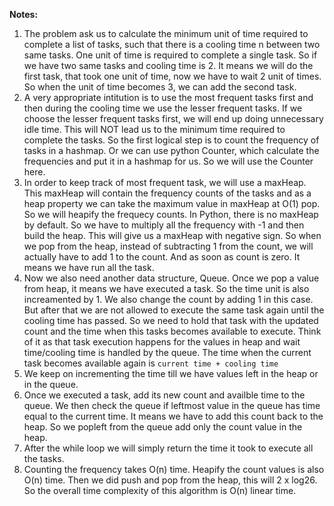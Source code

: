**Notes:**

1. The problem ask us to calculate the minimum unit of time required to complete a list of tasks, such that there is a cooling time n between two same tasks. One unit of time is required to complete a single task. So if we have two same tasks and cooling time is 2. It means we will do the first task, that took one unit of time, now we have to wait 2 unit of times. So when the unit of time becomes 3, we can add the second task.
2. A very appropriate intitution is to use the most frequent tasks first and then during the cooling time we use the lesser frequent tasks. If we choose the lesser frequent tasks first, we will end up doing unnecessary idle time. This will NOT lead us to the minimum time required to complete the tasks. So the first logical step is to count the frequency of tasks in a hashmap. Or we can use python Counter, which calculate the frequencies and put it in a hashmap for us. So we will use the Counter here.
3. In order to keep track of most frequent task, we will use a maxHeap. This maxHeap will contain the frequency counts of the tasks and as a heap property we can take the maximum value in maxHeap at O(1) pop. So we will heapify the frequecy counts. In Python, there is no maxHeap by default. So we have to multiply all the frequency with -1 and then build the heap. This will give us a maxHeap with negative sign. So when we pop from the heap, instead of subtracting 1 from the count, we will actually have to add 1 to the count. And as soon as count is zero. It means we have run all the task.
4. Now we also need another data structure, Queue. Once we pop a value from heap, it means we have executed a task. So the time unit is also increamented by 1. We also change the count by adding 1 in this case. But after that we are not allowed to execute the same task again until the cooling time has passed. So we need to hold that task with the updated count and the time when this tasks becomes available to execute. Think of it as that task execution happens for the values in heap and wait time/cooling time is handled by the queue. The time when the current task becomes available again is `current time + cooling time `
5. We keep on incrementing the time till we have values left in the heap or in the queue.
6. Once we executed a task, add its new count and availble time to the queue. We then check the queue if leftmost value in the queue has time equal to the current time. It means we have to add this count back to the heap. So we popleft from the queue add only the count value in the heap.
7. After the while loop we will simply return the time it took to execute all the tasks.
8. Counting the frequency takes O(n) time. Heapify the count values is also O(n) time. Then we did push and pop from the heap, this will 2 x log26. So the overall time complexity of this algorithm is O(n) linear time.
